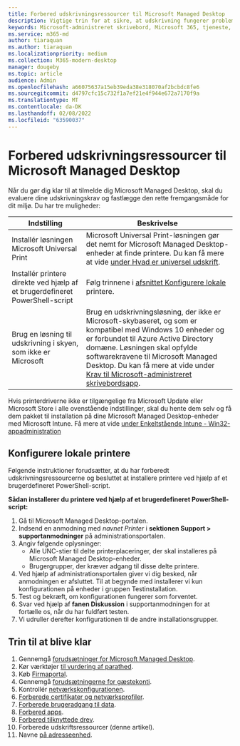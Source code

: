 ```yaml
---
title: Forbered udskrivningsressourcer til Microsoft Managed Desktop
description: Vigtige trin for at sikre, at udskrivning fungerer problemfrit
keywords: Microsoft-administreret skrivebord, Microsoft 365, tjeneste, dokumentation
ms.service: m365-md
author: tiaraquan
ms.author: tiaraquan
ms.localizationpriority: medium
ms.collection: M365-modern-desktop
manager: dougeby
ms.topic: article
audience: Admin
ms.openlocfilehash: a66075637a15eb39eda38e318070af2bcbdc8fe6
ms.sourcegitcommit: d4797cfc15c732f1a7ef21e4f944e672a7170f9a
ms.translationtype: MT
ms.contentlocale: da-DK
ms.lasthandoff: 02/08/2022
ms.locfileid: "63590037"
---
```

# <a name="prepare-printing-resources-for-microsoft-managed-desktop"></a>Forbered udskrivningsressourcer til Microsoft Managed Desktop

Når du gør dig klar til at tilmelde dig Microsoft Managed Desktop, skal du evaluere dine udskrivningskrav og fastlægge den rette fremgangsmåde for dit miljø. Du har tre muligheder:

| Indstilling | Beskrivelse |
| ------ | ------ |
| Installér løsningen Microsoft Universal Print | Microsoft Universal Print-løsningen gør det nemt for Microsoft Managed Desktop-enheder at finde printere. Du kan få mere at vide [under Hvad er universel udskrift](/universal-print/fundamentals/universal-print-whatis). |
| Installér printere direkte ved hjælp af et brugerdefineret PowerShell-script | Følg trinnene i [afsnittet Konfigurere lokale](#set-up-local-printers) printere. |
| Brug en løsning til udskrivning i skyen, som ikke er Microsoft | Brug en udskrivningsløsning, der ikke er Microsoft-skybaseret, og som er kompatibel med Windows 10 enheder og er forbundet til Azure Active Directory domæne. Løsningen skal opfylde softwarekravene til Microsoft Managed Desktop. Du kan få mere at vide under [Krav til Microsoft-administreret skrivebordsapp](../service-description/mmd-app-requirements.md). |

Hvis printerdriverne ikke er tilgængelige fra Microsoft Update eller Microsoft Store i alle ovenstående indstillinger, skal du hente dem selv og få dem pakket til installation på dine Microsoft Managed Desktop-enheder med Microsoft Intune. Få mere at vide [under Enkeltstående Intune - Win32-appadministration](/mem/intune/apps/apps-win32-app-management)

## <a name="set-up-local-printers"></a>Konfigurere lokale printere

Følgende instruktioner forudsætter, at du har forberedt udskrivningsressourcerne og besluttet at installere printere ved hjælp af et brugerdefineret PowerShell-script.

**Sådan installerer du printere ved hjælp af et brugerdefineret PowerShell-script:**

1. Gå til Microsoft Managed Desktop-portalen.
1. Indsend en anmodning med *navnet Printer* i **sektionen Support > supportanmodninger** på administrationsportalen.
1. Angiv følgende oplysninger:
    - Alle UNC-stier til delte printerplaceringer, der skal installeres på Microsoft Managed Desktop-enheder.
    - Brugergrupper, der kræver adgang til disse delte printere.
1. Ved hjælp af administrationsportalen giver vi dig besked, når anmodningen er afsluttet. Til at begynde med installerer vi kun konfigurationen på enheder i gruppen Testinstallation.
1. Test og bekræft, om konfigurationen fungerer som forventet.
1. Svar ved hjælp af **fanen Diskussion** i supportanmodningen for at fortælle os, når du har fuldført testen.
1. Vi udruller derefter konfigurationen til de andre installationsgrupper.

## <a name="steps-to-get-ready"></a>Trin til at blive klar

1. Gennemgå [forudsætninger for Microsoft Managed Desktop](prerequisites.md).
1. Kør værktøjer [til vurdering af parathed](readiness-assessment-tool.md).
1. Køb [Firmaportal](../get-started/company-portal.md).
1. Gennemgå [forudsætningerne for gæstekonti](guest-accounts.md).
1. Kontrollér [netværkskonfigurationen](network.md).
1. [Forberede certifikater og netværksprofiler](certs-wifi-lan.md).
1. [Forberede brugeradgang til data](authentication.md).
1. [Forbered apps](apps.md).
1. [Forbered tilknyttede drev](mapped-drives.md).
1. Forberede udskriftsressourcer (denne artikel).
1. Navne [på adresseenhed](address-device-names.md).
